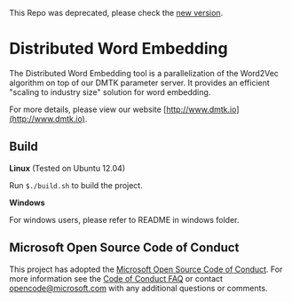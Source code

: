 This Repo was deprecated, please check the [new version](https://github.com/Microsoft/multiverso/tree/master/Applications/WordEmbedding).

Distributed Word Embedding
==========

The Distributed Word Embedding tool is a parallelization of the Word2Vec algorithm on top of our DMTK parameter server. It provides an efficient "scaling to industry size" solution for word embedding.

For more details, please view our website [http://www.dmtk.io](http://www.dmtk.io).

Build
----------

**Linux** (Tested on Ubuntu 12.04)

Run ```$./build.sh``` to build the project.

**Windows**

For windows users, please refer to README in windows folder.


Microsoft Open Source Code of Conduct
------------

This project has adopted the [Microsoft Open Source Code of Conduct](https://opensource.microsoft.com/codeofconduct/). For more information see the [Code of Conduct FAQ](https://opensource.microsoft.com/codeofconduct/faq/) or contact [opencode@microsoft.com](mailto:opencode@microsoft.com) with any additional questions or comments.
